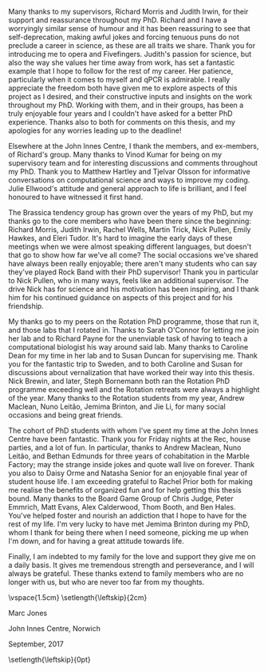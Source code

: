 Many thanks to my supervisors, Richard Morris and Judith Irwin, for their support and reassurance throughout my PhD.
Richard and I have a worryingly similar sense of humour and it has been reassuring to see that self-deprecation, making awful jokes and forcing tenuous puns do not preclude a career in science, as these are all traits we share.
Thank you for introducing me to opera and Fivefingers.
Judith's passion for science, but also the way she values her time away from work, has set a fantastic example that I hope to follow for the rest of my career.
Her patience, particularly when it comes to myself and qPCR is admirable.
I really appreciate the freedom both have given me to explore aspects of this project as I desired, and their constructive inputs and insights on the work throughout my PhD.
Working with them, and in their groups, has been a truly enjoyable four years and I couldn't have asked for a better PhD experience.
Thanks also to both for comments on this thesis, and my apologies for any worries leading up to the deadline!

Elsewhere at the John Innes Centre, I thank the members, and ex-members, of Richard's group.
Many thanks to Vinod Kumar for being on my supervisory team and for interesting discussions and comments throughout my PhD.
Thank you to Matthew Hartley and Tjelvar Olsson for informative conversations on computational science and ways to improve my coding.
Julie Ellwood's attitude and general approach to life is brilliant, and I feel honoured to have witnessed it first hand.

The Brassica tendency group has grown over the years of my PhD, but my thanks go to the core members who have been there since the beginning: Richard Morris, Judith Irwin, Rachel Wells, Martin Trick, Nick Pullen, Emily Hawkes, and Eleri Tudor.
It's hard to imagine the early days of these meetings when we were almost speaking different languages, but doesn't that go to show how far we've all come?
The social occasions we've shared have always been really enjoyable; there aren't many students who can say they've played Rock Band with their PhD supervisor!
Thank you in particular to Nick Pullen, who in many ways, feels like an additional supervisor.
The drive Nick has for science and his motivation has been inspiring, and I thank him for his continued guidance on aspects of this project and for his friendship.

My thanks go to my peers on the Rotation PhD programme, those that run it, and those labs that I rotated in.
Thanks to Sarah O'Connor for letting me join her lab and to Richard Payne for the unenviable task of having to teach a computational biologist his way around said lab.
Many thanks to Caroline Dean for my time in her lab and to Susan Duncan for supervising me.
Thank you for the fantastic trip to Sweden, and to both Caroline and Susan for discussions about vernalization that have worked their way into this thesis.
Nick Brewin, and later, Steph Bornemann both ran the Rotation PhD programme exceeding well and the Rotation retreats were always a highlight of the year.
Many thanks to the Rotation students from my year, Andrew Maclean, Nuno Leitão, Jemima Brinton, and Jie Li, for many social occasions and being great friends.

The cohort of PhD students with whom I've spent my time at the John Innes Centre have been fantastic.
Thank you for Friday nights at the Rec, house parties, and a lot of fun.
In particular, thanks to Andrew Maclean, Nuno Leitão, and Bethan Edmunds for three years of cohabitation in the Marble Factory; may the strange inside jokes and quote wall live on forever.
Thank you also to Daisy Orme and Natasha Senior for an enjoyable final year of student house life.
I am exceeding grateful to Rachel Prior both for making me realise the benefits of organized fun and for help getting this thesis bound.
Many thanks to the Board Game Group of Chris Judge, Peter Emmrich, Matt Evans, Alex Calderwood, Thom Booth, and Ben Hales.
You've helped foster and nourish an addiction that I hope to have for the rest of my life.
I'm very lucky to have met Jemima Brinton during my PhD, whom I thank for being there when I need someone, picking me up when I'm down, and for having a great attitude towards life.

Finally, I am indebted to my family for the love and support they give me on a daily basis.
It gives me tremendous strength and perseverance, and I will always be grateful.
These thanks extend to family members who are no longer with us, but who are never too far from my thoughts.


\vspace{1.5cm}
\setlength{\leftskip}{2cm}

Marc Jones

John Innes Centre, Norwich

September, 2017

\setlength{\leftskip}{0pt}
